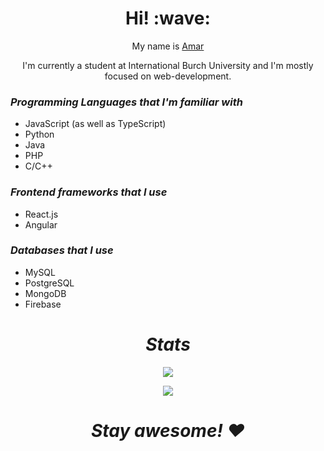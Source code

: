 <h1 align='center'> Hi! :wave:</h1>
<p align='center'>
My name is <a href="https://amarell-dev.vercel.app/">Amar</a>
</p>
<p align='center'>I'm currently a student at International Burch University and I'm mostly focused on web-development.</p>

<h3><i>Programming Languages that I'm familiar with</i></h3>


- JavaScript (as well as TypeScript)
- Python
- Java
- PHP
- C/C++

<h3><i>Frontend frameworks that I use</i></h3>


- React.js
- Angular

<h3><i>Databases that I use</i></h3>

 - MySQL
 - PostgreSQL
 - MongoDB
 - Firebase 


<h1 align='center'><i>Stats</i></h1>
<p align="center">
  <img src="https://github-readme-stats.vercel.app/api/?username=amarell&theme=radical&count_private=true&show_icons=true" />
</p>

<p align="center">
  <img src="https://github-readme-stats.vercel.app/api/top-langs/?username=amarell&theme=radical" />
</p>






<h1 align='center'><i>Stay awesome! ❤️</i></h1>

<!--
**amarell/amarell** is a ✨ _special_ ✨ repository because its `README.md` (this file) appears on your GitHub profile.

Here are some ideas to get you started:

- 🔭 I’m currently working on ...
- 🌱 I’m currently learning ...
- 👯 I’m looking to collaborate on ...
- 🤔 I’m looking for help with ...
- 💬 Ask me about ...
- 📫 How to reach me: ...
- 😄 Pronouns: ...
- ⚡ Fun fact: ...
-->
